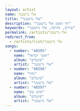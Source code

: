 ```yaml
---
layout: artist
name: אלי גרשטנר
title: "אלי גרשטנר"
description: "דף האמן אלי גרשטנר"
keywords: "שירים, מוזיקה, אלי גרשטנר"
permalink: /artists/אלי-גרשטנר
redirect_from:
  - /artists/list/אלי גרשטנר
songs:
  - number: "48595"
    name: "ואשי ישראל"
    album: "סינגלים"
    artist: "אלי גרשטנר"
  - number: "48596"
    name: "נחת"
    album: "סינגלים"
    artist: "אלי גרשטנר"
  - number: "48597"
    name: "סימן טוב"
    album: "סינגלים"
    artist: "אלי גרשטנר"
---
```


